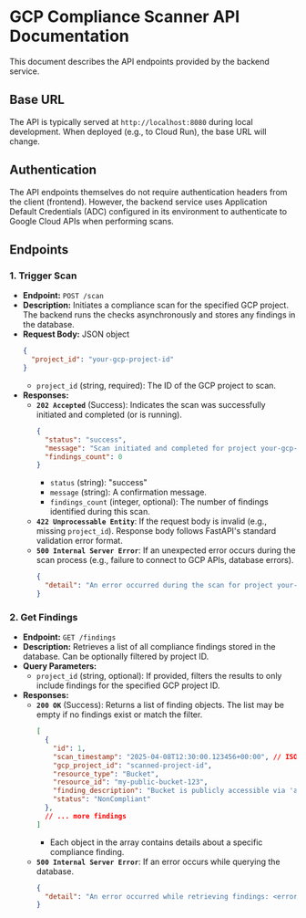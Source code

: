 # GCP Compliance Scanner API Documentation

This document describes the API endpoints provided by the backend service.

## Base URL

The API is typically served at `http://localhost:8080` during local development. When deployed (e.g., to Cloud Run), the base URL will change.

## Authentication

The API endpoints themselves do not require authentication headers from the client (frontend). However, the backend service uses Application Default Credentials (ADC) configured in its environment to authenticate to Google Cloud APIs when performing scans.

## Endpoints

### 1. Trigger Scan

*   **Endpoint:** `POST /scan`
*   **Description:** Initiates a compliance scan for the specified GCP project. The backend runs the checks asynchronously and stores any findings in the database.
*   **Request Body:** JSON object
    ```json
    {
      "project_id": "your-gcp-project-id"
    }
    ```
    *   `project_id` (string, required): The ID of the GCP project to scan.
*   **Responses:**
    *   **`202 Accepted`** (Success): Indicates the scan was successfully initiated and completed (or is running).
        ```json
        {
          "status": "success",
          "message": "Scan initiated and completed for project your-gcp-project-id.",
          "findings_count": 0 
        }
        ```
        *   `status` (string): "success"
        *   `message` (string): A confirmation message.
        *   `findings_count` (integer, optional): The number of findings identified during this scan.
    *   **`422 Unprocessable Entity`**: If the request body is invalid (e.g., missing `project_id`). Response body follows FastAPI's standard validation error format.
    *   **`500 Internal Server Error`**: If an unexpected error occurs during the scan process (e.g., failure to connect to GCP APIs, database errors).
        ```json
        {
          "detail": "An error occurred during the scan for project your-gcp-project-id: <error details>"
        }
        ```

### 2. Get Findings

*   **Endpoint:** `GET /findings`
*   **Description:** Retrieves a list of all compliance findings stored in the database. Can be optionally filtered by project ID.
*   **Query Parameters:**
    *   `project_id` (string, optional): If provided, filters the results to only include findings for the specified GCP project ID.
*   **Responses:**
    *   **`200 OK`** (Success): Returns a list of finding objects. The list may be empty if no findings exist or match the filter.
        ```json
        [
          {
            "id": 1,
            "scan_timestamp": "2025-04-08T12:30:00.123456+00:00", // ISO 8601 format
            "gcp_project_id": "scanned-project-id",
            "resource_type": "Bucket",
            "resource_id": "my-public-bucket-123",
            "finding_description": "Bucket is publicly accessible via 'allUsers' or 'allAuthenticatedUsers'.",
            "status": "NonCompliant"
          },
          // ... more findings
        ]
        ```
        *   Each object in the array contains details about a specific compliance finding.
    *   **`500 Internal Server Error`**: If an error occurs while querying the database.
        ```json
        {
          "detail": "An error occurred while retrieving findings: <error details>"
        }
